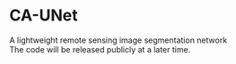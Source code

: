 # CA-UNet
A lightweight remote sensing image segmentation network  
The code will be released publicly at a later time.

